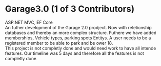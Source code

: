 # Garage3.0 (1 of 3 Contributors)
ASP.NET MVC, EF Core <br>
An futher development of the Garage 2.0 prodject. 
Now with reletionship databases and thereby an more complex structure. 
Futhere we have added memberships, Vehicle types, parking spots Entitys.
A user needs to be a registered member to be able to park and be ower 18. <br>
This project is not completly done and would need work to have all intende features.
Our timeline was 5 days and therefore all the features is not completly done.
